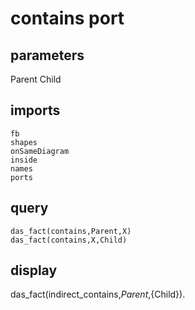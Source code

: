 # contains port
## parameters
  Parent
  Child
## imports
    fb
    shapes
    onSameDiagram
    inside
    names
    ports
## query
	das_fact(contains,Parent,X)
	das_fact(contains,X,Child)	
## display
das_fact(indirect_contains,${Parent},${Child}).
  

